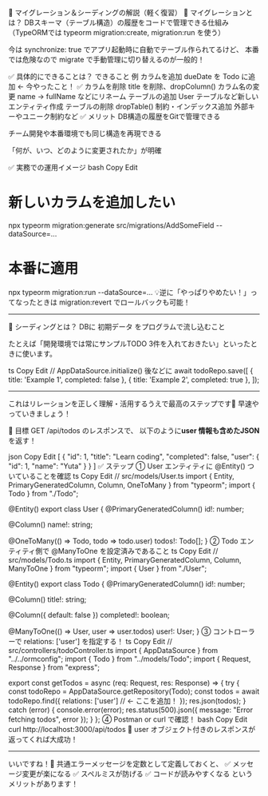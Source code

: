 🧠 マイグレーション＆シーディングの解説（軽く復習）
🔹 マイグレーションとは？
DBスキーマ（テーブル構造）の履歴をコードで管理できる仕組み
（TypeORMでは typeorm migration:create, migration:run を使う）

今は synchronize: true でアプリ起動時に自動でテーブル作られてるけど、
本番では危険なので migrate で手動管理に切り替えるのが一般的！

✅ 具体的にできることは？
できること	例
カラムを追加	dueDate を Todo に追加 ← 今やったこと！ ✅
カラムを削除	title を削除、dropColumn()
カラム名の変更	name → fullName などにリネーム
テーブルの追加	User テーブルなど新しいエンティティ作成
テーブルの削除	dropTable()
制約・インデックス追加	外部キーやユニーク制約など
✅ メリット
DB構造の履歴をGitで管理できる

チーム開発や本番環境でも同じ構造を再現できる

「何が、いつ、どのように変更されたか」が明確

✅ 実務での運用イメージ
bash
Copy
Edit
# 新しいカラムを追加したい
npx typeorm migration:generate src/migrations/AddSomeField --dataSource=...

# 本番に適用
npx typeorm migration:run --dataSource=...
💡逆に「やっぱりやめたい！」ってなったときは migration:revert でロールバックも可能！




---
🔹 シーディングとは？
DBに 初期データ をプログラムで流し込むこと

たとえば「開発環境では常にサンプルTODO 3件を入れておきたい」といったときに使います。

ts
Copy
Edit
// AppDataSource.initialize() 後などに
await todoRepo.save([
  { title: 'Example 1', completed: false },
  { title: 'Example 2', completed: true },
]);


---
これはリレーションを正しく理解・活用するうえで最高のステップです🙌
早速やっていきましょう！

🎯 目標
GET /api/todos のレスポンスで、
以下のように**user 情報も含めたJSON**を返す！

json
Copy
Edit
[
  {
    "id": 1,
    "title": "Learn coding",
    "completed": false,
    "user": {
      "id": 1,
      "name": "Yuta"
    }
  }
]
✅ ステップ
① User エンティティに @Entity() ついていることを確認
ts
Copy
Edit
// src/models/User.ts
import { Entity, PrimaryGeneratedColumn, Column, OneToMany } from "typeorm";
import { Todo } from "./Todo";

@Entity()
export class User {
  @PrimaryGeneratedColumn()
  id!: number;

  @Column()
  name!: string;

  @OneToMany(() => Todo, todo => todo.user)
  todos!: Todo[];
}
② Todo エンティティ側で @ManyToOne を設定済みであること
ts
Copy
Edit
// src/models/Todo.ts
import { Entity, PrimaryGeneratedColumn, Column, ManyToOne } from "typeorm";
import { User } from "./User";

@Entity()
export class Todo {
  @PrimaryGeneratedColumn()
  id!: number;

  @Column()
  title!: string;

  @Column({ default: false })
  completed!: boolean;

  @ManyToOne(() => User, user => user.todos)
  user!: User;
}
③ コントローラーで relations: ['user'] を指定する！
ts
Copy
Edit
// src/controllers/todoController.ts
import { AppDataSource } from "../../ormconfig";
import { Todo } from "../models/Todo";
import { Request, Response } from "express";

export const getTodos = async (req: Request, res: Response) => {
  try {
    const todoRepo = AppDataSource.getRepository(Todo);
    const todos = await todoRepo.find({
      relations: ['user']  // ← ここを追加！
    });
    res.json(todos);
  } catch (error) {
    console.error(error);
    res.status(500).json({ message: "Error fetching todos", error });
  }
};
④ Postman or curl で確認！
bash
Copy
Edit
curl http://localhost:3000/api/todos
👀 user オブジェクト付きのレスポンスが返ってくれば大成功！



----
いいですね！🙌
共通エラーメッセージを定数として定義しておくと、
✅ メッセージ変更が楽になる
✅ スペルミスが防げる
✅ コードが読みやすくなる
というメリットがあります！

